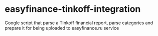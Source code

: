 # easyfinance-tinkoff-integration
Google script that parse a Tinkoff financial report, parse categories and prepare it for being uploaded to easyfinance.ru service
